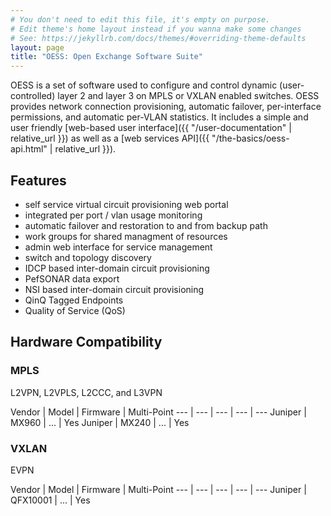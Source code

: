 ```yaml
---
# You don't need to edit this file, it's empty on purpose.
# Edit theme's home layout instead if you wanna make some changes
# See: https://jekyllrb.com/docs/themes/#overriding-theme-defaults
layout: page
title: "OESS: Open Exchange Software Suite"
---
```


OESS is a set of software used to configure and control dynamic
(user-controlled) layer 2 and layer 3 on MPLS or VXLAN enabled
switches. OESS provides network connection provisioning, automatic
failover, per-interface permissions, and automatic per-VLAN
statistics. It includes a simple and user
friendly [web-based user interface]({{ "/user-documentation" | relative_url }}) as well as
a [web services API]({{ "/the-basics/oess-api.html" | relative_url }}).

## Features

- self service virtual circuit provisioning web portal
- integrated per port / vlan usage monitoring
- automatic failover and restoration to and from backup path
- work groups for shared managment of resources
- admin web interface for service management
- switch and topology discovery
- IDCP based inter-domain circuit provisioning
- PefSONAR data export
- NSI based inter-domain circuit provisioning
- QinQ Tagged Endpoints
- Quality of Service (QoS)

## Hardware Compatibility

### MPLS
L2VPN, L2VPLS, L2CCC, and L3VPN

Vendor | Model | Firmware | Multi-Point
--- | --- | --- | --- | ---
Juniper | MX960 | ... | Yes
Juniper | MX240 | ... | Yes

### VXLAN
EVPN

Vendor | Model | Firmware | Multi-Point
--- | --- | --- | --- | ---
Juniper | QFX10001 | ... | Yes
